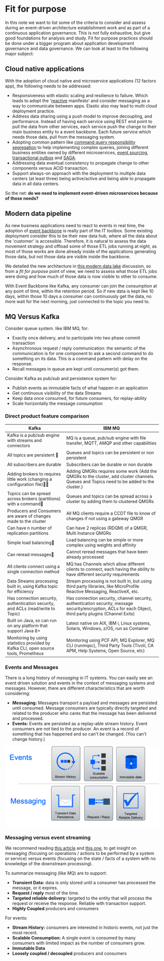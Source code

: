 # Fit for purpose

In this note we want to list some of the criteria to consider and assess during an event-driven architecture establishment work and as part of a continuous application governance. This is not fully exhaustive, but give good foundations for analysis and study.
Fit for purpose practices should be done under a bigger program about application development governance and data governance.
We can look at least to the following major subject:

## Cloud native applications

With the adoption of cloud native and microservice applications (12 factors app), the following needs to be addressed:

* Responsiveness with elastic scaling and resilience to failure. Which leads to adopt the '[reactive](/advantages/reactive/) manifesto' and consider messaging as a way to communicate between apps. Elastic also may lead to multi cloud deployment practice.
* Address data sharing using a push model to improve decoupling, and performance. Instead of having each service using REST end point to pull the data from other services, each service push the change to their main business entity to a event backbone. Each future service which needs those data, pull from the messaging system.
* Adopting common pattern like [command query responsibility segregation](../../patterns/cqrs/) to help implementing complex queries, joining different business entities owned by different microservices, [event sourcing](../../patterns/event-sourcing/), [transactional outbox](../../patterns/transactional-outbox) and [SAGA](../../patterns/saga/).
* Addressing data eventual consistency to propagate change to other components versus ACID transaction.
* Support always-on approach with the deployment to multiple data centers (at least three) being active/active and being able to propagate data in all data centers.

So the net: **do we need to implement event-driven microservices because of those needs?**

## Modern data pipeline

As new business applications need to react to events in real time, the adoption of [event backbone](/concepts/terms-and-definitions/#event-backbone) is really part of the IT toolbox. Some existing deployment consider this to be their new data hub, where all the data about the 'customer' is accessible. Therefore, it is natural to assess the data movement strategy and offload some of those ETL jobs running at night, as most of those works are done already inside of the applications generating those data, but not those data are visible inside the backbone.

We detailed the new architecture in [this modern data lake](introduction/reference-architecture/#modern-data-lake) discussion, so from a *fit for purpose* point of view, we need to assess what those ETL jobs were doing and how much of those data is now visible to other to consume.

With Event Backbone like Kafka, any consumer can join the consumption at any point of time, within the retention period. So if new data is kept like 10 days, within those 10 days a consumer can continuously get the data, no more wait for the next morning, just connected to the topic you need to.

## MQ Versus Kafka

Consider queue system. like IBM MQ, for:

* Exactly once delivery, and to participate into two phase commit transaction
* Asynchronous request / reply communication: the semantic of the communication is for one component to ask a second command to do something on its data. This is a command pattern with delay on the response.
* Recall messages in queue are kept until consumer(s) got them.

Consider Kafka as pub/sub and persistence system for:

* Publish events as immutable facts of what happen in an application
* Get continuous visibility of the data Streams
* Keep data once consumed, for future consumers, for replay-ability
* Scale horizontally the message consumption

### Direct product feature comparison

| Kafka | IBM MQ | 
| --- | --- |
| Kafka is a pub/sub engine with streams and connectors | MQ is a queue, pub/sub engine with file transfer, MQTT, AMQP and other capabilities |
| All topics are persistent  | Queues and topics can be persistent or non persistent |
| All subscribers are durable | Subscribers can be durable or non durable |
| Adding brokers to requires little work (changing a configuration file)| Adding QMGRs requires some work (Add the QMGRs to the cluster, add cluster channels.  Queues and Topics need to be added to the cluster.) |
| Topics can be spread across brokers (partitions) with a command | Queues and topics can be spread across a cluster by adding them to clustered QMGRs |
| Producers and Consumers are aware of changes made to the cluster | All MQ clients require a CCDT file to know of changes if not using a gateway QMGR |
| Can have n number of replication partitions | Can have 2 replicas (RDQM) of a QMGR, Multi Instance QMGRs |
| Simple load balancing | Load balancing can be simple or more complex using weights and affinity |
| Can reread messages | Cannot reread messages that have been already processed | 
| All clients connect using a single connection method | MQ has Channels which allow different clients to connect, each having the ability to have different security requirements | 
| Data Streams processing built in, using Kafka topic for efficiency| Stream processing is not built in, but using third party libraries, like MicroProfile Reactive Messaging, ReactiveX, etc. |
| Has connection security, authentication security, and ACLs (read/write to Topic) | Has connection security, channel security, authentication security, message security/encryption, ACLs for each Object, third party plugins (Channel Exits) |
| Built on Java, so can run on any platform that support Java 8+ | Latest native on AIX, IBM i, Linux systems, Solaris, Windows, z/OS, run as Container | 
| Monitoring by using statistics provided by Kafka CLI, open source tools, Prometheus | Monitoring using PCF API, MQ Explorer, MQ CLI (runmqsc), Third Party Tools (Tivoli, CA APM, Help Systems, Open Source, etc) |

### Events and Messages

There is a long history of *messaging* in IT systems.  You can easily see an event driven solution and events in the context of messaging systems and messages. However, there are different characteristics that are worth considering:

* **Messaging:** Messages transport a payload and messages are persisted until consumed. Message consumers are typically directly targeted and related to the producer who cares that the message has been delivered and processed.
* **Events:** Events are persisted as a replay-able stream history. Event consumers are not tied to the producer. An event is a record of something that has happened and so can't be changed. (You can't change history.)

![](./images/evt-msg.png)

### Messaging versus event streaming

We recommend reading [this article](https://developer.ibm.com/messaging/2018/05/18/comparing-messaging-event-streaming-use-cases/) and [this one](https://developer.ibm.com/messaging/2019/02/05/comparing-messaging-pub-sub-and-event-streams/), to get insight on messaging (focusing on operations / actions to be performed by a system or service) versus events (focusing on the state / facts of a system with no knowledge of the downstream processing).

To summarize messaging (like MQ) are to support:

* **Transient Data:** data is only stored until a consumer has processed the message, or it expires.
* **Request / reply** most of the time.
* **Targeted reliable delivery:** targeted to the entity that will process the request or receive the response. Reliable with transaction support.
* **Highly Coupled** producers and consumers

For events:

* **Stream History:** consumers are interested in historic events, not just the most recent.
* **Scalable Consumption:** A single event is consumed by many consumers with limited impact as the number of consumers grow.
* **Immutable Data**
* **Loosely coupled / decoupled** producers and consumers
